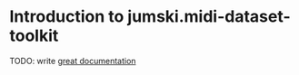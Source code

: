 # Introduction to jumski.midi-dataset-toolkit

TODO: write [great documentation](http://jacobian.org/writing/what-to-write/)
